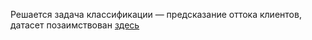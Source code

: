 Решается задача классификации — предсказание оттока клиентов, датасет позаимствован [здесь](https://www.kaggle.com/datasets/blastchar/telco-customer-churn)
